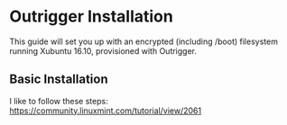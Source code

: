 # Outrigger Installation

This guide will set you up with an encrypted (including /boot) filesystem running
Xubuntu 16.10, provisioned with Outrigger.

## Basic Installation
I like to follow these steps: https://community.linuxmint.com/tutorial/view/2061
